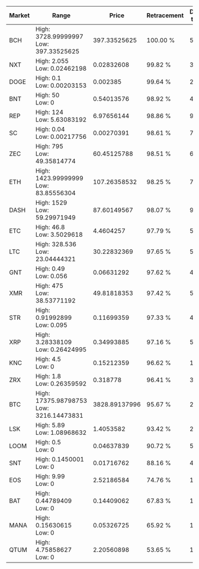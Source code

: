 | Market | Range | Price| Retracement | Doubles to 50% |
| --- | --- | --- | --- | --- |
| BCH | High: 3728.99999997<br />Low: 397.33525625 | 397.33525625 | 100.00 % | 5.19 |
| NXT | High: 2.055<br />Low: 0.02462198 | 0.02832608 | 99.82 % | 36.71 |
| DOGE | High: 0.1<br />Low: 0.00203153 | 0.002385 | 99.64 % | 21.39 |
| BNT | High: 50<br />Low: 0 | 0.54013576 | 98.92 % | 46.28 |
| REP | High: 124<br />Low: 5.63083192 | 6.97656144 | 98.86 % | 9.29 |
| SC | High: 0.04<br />Low: 0.00217756 | 0.00270391 | 98.61 % | 7.80 |
| ZEC | High: 795<br />Low: 49.35814774 | 60.45125788 | 98.51 % | 6.98 |
| ETH | High: 1423.99999999<br />Low: 83.85556304 | 107.26358532 | 98.25 % | 7.03 |
| DASH | High: 1529<br />Low: 59.29971949 | 87.60149567 | 98.07 % | 9.07 |
| ETC | High: 46.8<br />Low: 3.5029618 | 4.4604257 | 97.79 % | 5.64 |
| LTC | High: 328.536<br />Low: 23.04444321 | 30.22832369 | 97.65 % | 5.82 |
| GNT | High: 0.49<br />Low: 0.056 | 0.06631292 | 97.62 % | 4.12 |
| XMR | High: 475<br />Low: 38.53771192 | 49.81818353 | 97.42 % | 5.15 |
| STR | High: 0.91992899<br />Low: 0.095 | 0.11699359 | 97.33 % | 4.34 |
| XRP | High: 3.28338109<br />Low: 0.26424995 | 0.34993885 | 97.16 % | 5.07 |
| KNC | High: 4.5<br />Low: 0 | 0.15212359 | 96.62 % | 14.79 |
| ZRX | High: 1.8<br />Low: 0.26359592 | 0.318778 | 96.41 % | 3.24 |
| BTC | High: 17375.98798753<br />Low: 3216.14473831 | 3828.89137996 | 95.67 % | 2.69 |
| LSK | High: 5.89<br />Low: 1.08968632 | 1.4053582 | 93.42 % | 2.48 |
| LOOM | High: 0.5<br />Low: 0 | 0.04637839 | 90.72 % | 5.39 |
| SNT | High: 0.1450001<br />Low: 0 | 0.01716762 | 88.16 % | 4.22 |
| EOS | High: 9.99<br />Low: 0 | 2.52186584 | 74.76 % | 1.98 |
| BAT | High: 0.44789409<br />Low: 0 | 0.14409062 | 67.83 % | 1.55 |
| MANA | High: 0.15630615<br />Low: 0 | 0.05326725 | 65.92 % | 1.47 |
| QTUM | High: 4.75858627<br />Low: 0 | 2.20560898 | 53.65 % | 1.08 |
